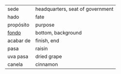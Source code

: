 

| | |
|-|-|
| sede | headquarters, seat of government |
| hado | fate |
| propósito | purpose |
| [fondo](https://www.spanishdict.com/translate/fondo) | bottom, background |
| acabar de | finish, end |
| pasa | raisin |
| uva pasa | dried grape |
| canela | cinnamon |

